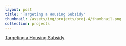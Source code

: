 ```yaml
---
layout: post
title: 'Targeting a Housing Subsidy'
thumbnail: /assets/img/projects/proj-4/thumbnail.png
collection: projects
---
```

[Targeting a Housing Subsidy](https://jasmine-404.github.io/PPA-Targeting-a-Housing-Subsidy/)

